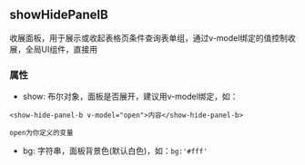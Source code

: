 ## showHidePanelB
收展面板，用于展示或收起表格页条件查询表单组，通过v-model绑定的值控制收展，全局UI组件，直接用

### 属性
* show: 布尔对象，面板是否展开，建议用v-model绑定，如：
```
<show-hide-panel-b v-model="open">内容</show-hide-panel-b>

open为你定义的变量
```

* bg: 字符串，面板背景色(默认白色)，如：`bg:'#fff'`
